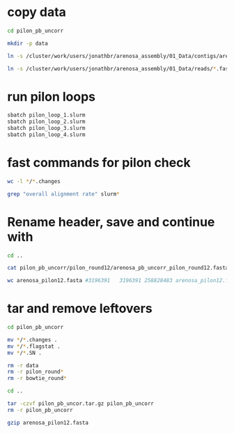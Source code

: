 # copy data

``` bash
cd pilon_pb_uncorr

mkdir -p data

ln -s /cluster/work/users/jonathbr/arenosa_assembly/01_Data/contigs/arenosa_pb_uncorr_assembly.contigs.fasta data/arenosa_pb_uncorr.fasta

ln -s /cluster/work/users/jonathbr/arenosa_assembly/01_Data/reads/*.fastq.gz data
```

# run pilon loops

``` bash
sbatch pilon_loop_1.slurm
sbatch pilon_loop_2.slurm
sbatch pilon_loop_3.slurm
sbatch pilon_loop_4.slurm
```

# fast commands for pilon check

``` bash
wc -l */*.changes

grep "overall alignment rate" slurm*
```

# Rename header, save and continue with

``` bash
cd ..

cat pilon_pb_uncorr/pilon_round12/arenosa_pb_uncorr_pilon_round12.fasta | sed 's/_pilon_pilon_pilon_pilon_pilon_pilon_pilon_pilon_pilon_pilon_pilon_pilon/_arenosa_pilon12/' > arenosa_pilon12.fasta

wc arenosa_pilon12.fasta #3196391   3196391 258828483 arenosa_pilon12.fasta
```

# tar and remove leftovers

``` bash
cd pilon_pb_uncorr

mv */*.changes .
mv */*.flagstat .
mv */*.SN .

rm -r data
rm -r pilon_round*
rm -r bowtie_round*

cd ..

tar -czvf pilon_pb_uncor.tar.gz pilon_pb_uncorr
rm -r pilon_pb_uncorr

gzip arenosa_pilon12.fasta
```
